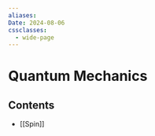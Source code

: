```yaml
---
aliases: 
Date: 2024-08-06
cssclasses:
  - wide-page
---
```



# Quantum Mechanics

## Contents
- [[Spin]]

